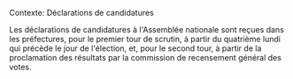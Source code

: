 Contexte: Déclarations de candidatures

Les déclarations de candidatures à l'Assemblée nationale sont reçues dans les préfectures, pour le premier tour de scrutin, à partir du quatrième lundi qui précède le jour de l'élection, et, pour le second tour, à partir de la proclamation des résultats par la commission de recensement général des votes.